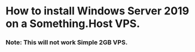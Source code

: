 # How to install Windows Server 2019 on a Something.Host VPS.

### Note: This will not work Simple 2GB VPS.


